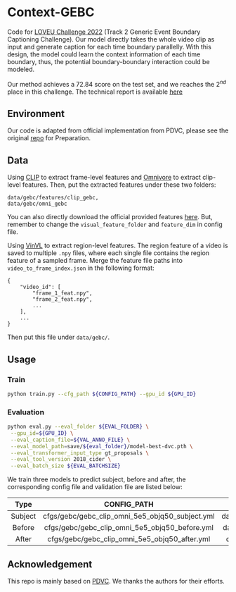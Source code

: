 # Context-GEBC
Code for [LOVEU Challenge 2022](https://sites.google.com/view/loveucvpr22/home) (Track 2 Generic Event Boundary Captioning Challenge). Our model directly takes the whole video clip as input and generate caption for each time boundary parallelly. With this design, the model could learn the context information of each time boundary, thus, the potential boundary-boundary interaction could be modeled. 


Our method achieves a 72.84 score on the test set, and we reaches the $2^{nd}$ place in this challenge. The technical report is available [here](https://arxiv.org/abs/2207.01050v1)

## Environment
Our code is adapted from official implementation from PDVC, please see the original [repo](https://github.com/ttengwang/PDVC) for Preparation.

## Data
Using [CLIP](https://github.com/openai/CLIP) to extract frame-level features and [Omnivore](https://github.com/facebookresearch/omnivore) to extract clip-level features. Then, put the extracted features under these two folders:
```
data/gebc/features/clip_gebc,
data/gebc/omni_gebc
``` 

You can also directly download the official provided features [here](https://sites.google.com/view/loveucvpr22/home). But, remember to change the ```visual_feature_folder``` and ```feature_dim``` in config file.


Using [VinVL](https://github.com/microsoft/scene_graph_benchmark) to extract region-level features. The region feature of a video is saved to multiple ```.npy``` files, where each single file contains the region feature of a sampled frame. Merge the feature file paths into  ```video_to_frame_index.json``` in the following format:
```
{
    "video_id": [
        "frame_1_feat.npy",
        "frame_2_feat.npy",
        ...     
    ],
    ...
}
``` 
Then put this file under ```data/gebc/```.

## Usage
### Train
```sh
python train.py --cfg_path ${CONFIG_PATH} --gpu_id ${GPU_ID}
```

### Evaluation
```sh
python eval.py --eval_folder ${EVAL_FOLDER} \
 --gpu_id=${GPU_ID} \
 --eval_caption_file=${VAL_ANNO_FILE} \
 --eval_model_path=save/${eval_folder}/model-best-dvc.pth \
 --eval_transformer_input_type gt_proposals \
 --eval_tool_version 2018_cider \
 --eval_batch_size ${EVAL_BATCHSIZE}
```
We train three models to predict subject, before and after, the corresponding config file and validation file are listed below:

| Type | CONFIG_PATH | VAL_ANNO_FILE|
| :----: | :----: | :----: |
| Subject | cfgs/gebc/gebc_clip_omni_5e5_objq50_subject.yml | data/gebc/valset_highest_f1_subject.json|
| Before | cfgs/gebc/gebc_clip_omni_5e5_objq50_before.yml | data/gebc/valset_highest_f1_before.json|
| After | cfgs/gebc/gebc_clip_omni_5e5_objq50_after.yml | data/gebc/valset_highest_f1_after.json|

## Acknowledgement
This repo is mainly based on [PDVC](https://github.com/ttengwang/PDVC). We thanks the authors for their efforts.
